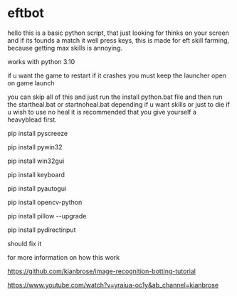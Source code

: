 # eftbot
hello this is a basic python script, that just looking for thinks on your screen and if its founds a match it well press keys, this is made for eft skill farming, because getting max skills is annoying.

works with python 3.10

if u want the game to restart if it crashes you must keep the launcher open on game launch



you can skip all of this and just run the install python.bat file 
and then run the startheal.bat or startnoheal.bat depending if u want skills or just to die if u wish to use no heal it is recommended that you give yourself a heavyblead first.

 
pip install pyscreeze

pip install pywin32

pip install win32gui

pip install keyboard

pip install pyautogui

pip install opencv-python

pip install pillow --upgrade

pip install pydirectinput

should fix it













for more information on how this work

https://github.com/kianbrose/image-recognition-botting-tutorial

https://www.youtube.com/watch?v=yraiua-oc1y&ab_channel=kianbrose
